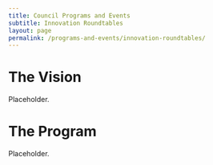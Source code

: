 ```yaml
---
title: Council Programs and Events
subtitle: Innovation Roundtables
layout: page
permalink: /programs-and-events/innovation-roundtables/
---
```


# The Vision

Placeholder.

# The Program

Placeholder.
